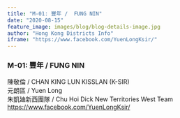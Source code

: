 ```yaml
---
title: "M-01: 豐年 /  FUNG NIN"
date: "2020-08-15"
feature_image: images/blog/blog-details-image.jpg
author: "Hong Kong Districts Info"
iframe: "https://www.facebook.com/YuenLongKsir/"
---
```


### M-01: 豐年 /  FUNG NIN  
陳敬倫 /  CHAN KING LUN KISSLAN (K-SIR)  
元朗區 / Yuen Long  
朱凱廸新西團隊 /  Chu Hoi Dick New Territories West Team  
https://www.facebook.com/YuenLongKsir/
